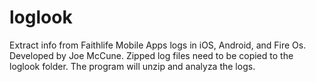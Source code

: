 # loglook
Extract info from Faithlife Mobile Apps logs in iOS, Android, and Fire Os.  Developed by Joe McCune. Zipped log files need to be copied to the loglook folder.  The program will unzip and analyza the logs.
